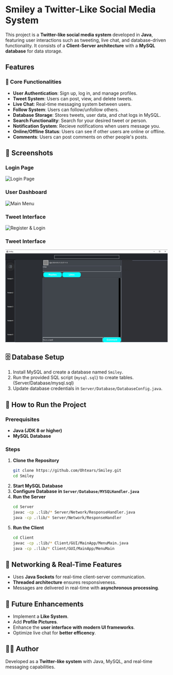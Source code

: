 # Smiley a Twitter-Like Social Media System

This project is a **Twitter-like social media system** developed in **Java**, featuring user interactions such as tweeting, live chat, and database-driven functionality. It consists of a **Client-Server architecture** with a **MySQL database** for data storage.

## Features
### 📝 Core Functionalities
- **User Authentication**: Sign up, log in, and manage profiles.
- **Tweet System**: Users can post, view, and delete tweets.
- **Live Chat**: Real-time messaging system between users.
- **Follow System**: Users can follow/unfollow others.
- **Database Storage**: Stores tweets, user data, and chat logs in MySQL.
- **Search Functionality**: Search for your desired tweet or person.
- **Notification System**: Recieve notifications when users message you.
- **Online/Offline Status**: Users can see if other users are online or offline.
- **Comments**: Users can post comments on other people's posts.

## 📸 Screenshots

### Login Page
![Login Page](.png)

### User Dashboard
![Main Menu](Resources/MainApp.jpg)

### Tweet Interface
![Register & Login](Resources/RegisterandLogin.jpg)

### Tweet Interface
![Register & Login](Resources/Tweets.jpg)

## 🗄️ Database Setup
1. Install MySQL and create a database named `Smiley`.
2. Run the provided SQL script (`mysql.sql`) to create tables. (Server/Database/mysql.sql)
3. Update database credentials in `Server/Database/DatabaseConfig.java`.

## 🚀 How to Run the Project
### Prerequisites
- **Java (JDK 8 or higher)**
- **MySQL Database**

### Steps
1. **Clone the Repository**
   ```sh
   git clone https://github.com/Ohtears/Smiley.git
   cd Smiley
   ```
2. **Start MySQL Database**
3. **Configure Database in `Server/Database/MYSQLHandler.java`**
4. **Run the Server**
   ```sh
   cd Server
   javac -cp .:lib/* Server/Network/ResponseHandler.java
   java -cp .:lib/* Server/Network/ResponseHandler
   ```
5. **Run the Client**
   ```sh
   cd Client
   javac -cp .:lib/* Client/GUI/MainApp/MenuMain.java
   java -cp .:lib/* Client/GUI/MainApp/MenuMain
   ```

## 📡 Networking & Real-Time Features
- Uses **Java Sockets** for real-time client-server communication.
- **Threaded architecture** ensures responsiveness.
- Messages are delivered in real-time with **asynchronous processing**.

## 📌 Future Enhancements
- Implement a **Like System**.
- Add **Profile Pictures**.
- Enhance the **user interface with modern UI frameworks**.
- Optimize live chat for **better efficency**.

## 👨‍💻 Author
Developed as a **Twitter-like system** with Java, MySQL, and real-time messaging capabilities.
